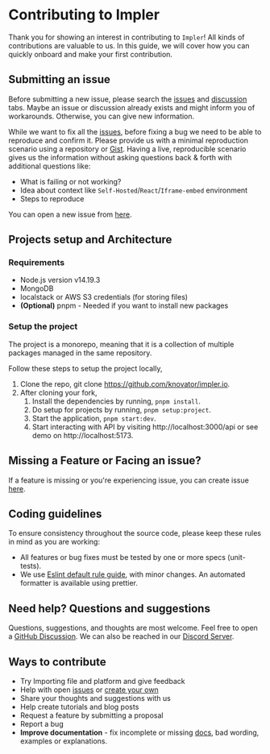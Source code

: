 # Contributing to Impler

Thank you for showing an interest in contributing to `Impler`! All kinds of contributions are valuable to us. In this guide, we will cover how you can quickly onboard and make your first contribution.

## Submitting an issue

Before submitting a new issue, please search the [issues](https://github.com/knovator/impler.io/issues) and [discussion](https://github.com/knovator/impler.io/discussions) tabs. Maybe an issue or discussion already exists and might inform you of workarounds. Otherwise, you can give new information.

While we want to fix all the [issues](https://github.com/knovator/impler.io/issues), before fixing a bug we need to be able to reproduce and confirm it. Please provide us with a minimal reproduction scenario using a repository or [Gist](https://gist.github.com/). Having a live, reproducible scenario gives us the information without asking questions back & forth with additional questions like:

- What is failing or not working?
- Idea about context like `Self-Hosted`/`React`/`Iframe-embed` environment
- Steps to reproduce

You can open a new issue from [here](https://github.com/knovator/impler.io/issues/new).

## Projects setup and Architecture

### Requirements

- Node.js version v14.19.3
- MongoDB
- localstack or AWS S3 credentials (for storing files)
- **(Optional)** pnpm - Needed if you want to install new packages

### Setup the project

The project is a monorepo, meaning that it is a collection of multiple packages managed in the same repository.

Follow these steps to setup the project locally,

1. Clone the repo, git clone https://github.com/knovator/impler.io.
2. After cloning your fork,
   1. Install the dependencies by running, `pnpm install`.
   2. Do setup for projects by running, `pnpm setup:project`.
   3. Start the application, `pnpm start:dev`.
   4. Start interacting with API by visiting http://localhost:3000/api or see demo on http://localhost:5173.

## Missing a Feature or Facing an issue?

If a feature is missing or you're experiencing issue, you can create issue [here](https://github.com/knovator/impler.io/issues/new). 

## Coding guidelines

To ensure consistency throughout the source code, please keep these rules in mind as you are working:

- All features or bug fixes must be tested by one or more specs (unit-tests).
- We use [Eslint default rule guide](https://eslint.org/docs/rules/), with minor changes. An automated formatter is available using prettier.

## Need help? Questions and suggestions

Questions, suggestions, and thoughts are most welcome. Feel free to open a [GitHub Discussion](https://github.com/knovator/impler.io/discussions). 
We can also be reached in our [Discord Server](https://discord.impler.io).

## Ways to contribute

- Try Importing file and platform and give feedback
- Help with open [issues](https://github.com/knovator/impler.io/issues) or [create your own](https://github.com/knovator/impler.io/issues/new)
- Share your thoughts and suggestions with us
- Help create tutorials and blog posts
- Request a feature by submitting a proposal
- Report a bug
- **Improve documentation** - fix incomplete or missing [docs](https://docs.impler.io/), bad wording, examples or explanations.
